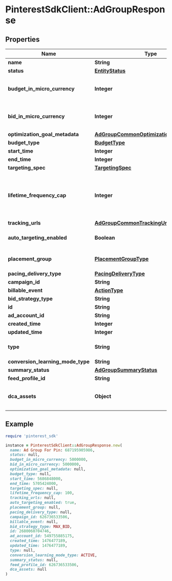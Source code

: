 # PinterestSdkClient::AdGroupResponse

## Properties

| Name | Type | Description | Notes |
| ---- | ---- | ----------- | ----- |
| **name** | **String** | Ad group name. | [optional] |
| **status** | [**EntityStatus**](EntityStatus.md) | Ad group/entity status. | [optional] |
| **budget_in_micro_currency** | **Integer** | Budget in micro currency. This field is **REQUIRED** for non-CBO (campaign budget optimization) campaigns.  A CBO campaign automatically generates ad group budgets from its campaign budget to maximize campaign outcome. A CBO campaign is limited to 70 or less ad groups. | [optional] |
| **bid_in_micro_currency** | **Integer** | Bid price in micro currency. This field is **REQUIRED** for the following campaign objective_type/billable_event combinations: AWARENESS/IMPRESSION, CONSIDERATION/CLICKTHROUGH, CATALOG_SALES/CLICKTHROUGH, VIDEO_VIEW/VIDEO_V_50_MRC. | [optional] |
| **optimization_goal_metadata** | [**AdGroupCommonOptimizationGoalMetadata**](AdGroupCommonOptimizationGoalMetadata.md) |  | [optional] |
| **budget_type** | [**BudgetType**](BudgetType.md) |  | [optional] |
| **start_time** | **Integer** | Ad group start time. Unix timestamp in seconds. Defaults to current time. | [optional] |
| **end_time** | **Integer** | Ad group end time. Unix timestamp in seconds. | [optional] |
| **targeting_spec** | [**TargetingSpec**](TargetingSpec.md) |  | [optional] |
| **lifetime_frequency_cap** | **Integer** | Set a limit to the number of times a promoted pin from this campaign can be impressed by a pinner within the past rolling 30 days. Only available for CPM (cost per mille (1000 impressions))  ad groups. A CPM ad group has an IMPRESSION &lt;a href&#x3D;\&quot;https://developers.pinterest.com/docs/redoc/#section/Billable-event\&quot;&gt;billable_event&lt;/a&gt; value. This field **REQUIRES** the &#x60;end_time&#x60; field. | [optional] |
| **tracking_urls** | [**AdGroupCommonTrackingUrls**](AdGroupCommonTrackingUrls.md) |  | [optional] |
| **auto_targeting_enabled** | **Boolean** | Enable auto-targeting for ad group. Also known as &lt;a href&#x3D;\&quot;https://help.pinterest.com/en/business/article/expanded-targeting\&quot; target&#x3D;\&quot;_blank\&quot;&gt;\&quot;expanded targeting\&quot;&lt;/a&gt;. | [optional] |
| **placement_group** | [**PlacementGroupType**](PlacementGroupType.md) | &lt;a href&#x3D;\&quot;https://developers.pinterest.com/docs/redoc/#section/Placement-group\&quot;&gt;Placement group&lt;/a&gt;. | [optional] |
| **pacing_delivery_type** | [**PacingDeliveryType**](PacingDeliveryType.md) |  | [optional] |
| **campaign_id** | **String** | Campaign ID of the ad group. | [optional] |
| **billable_event** | [**ActionType**](ActionType.md) |  | [optional] |
| **bid_strategy_type** | **String** | Bid strategy type | [optional] |
| **id** | **String** | Ad group ID. | [optional] |
| **ad_account_id** | **String** | Advertiser ID. | [optional] |
| **created_time** | **Integer** | Ad group creation time. Unix timestamp in seconds. | [optional] |
| **updated_time** | **Integer** | Ad group last update time. Unix timestamp in seconds. | [optional] |
| **type** | **String** | Always \&quot;adgroup\&quot;. | [optional][default to &#39;adgroup&#39;] |
| **conversion_learning_mode_type** | **String** | oCPM learn mode | [optional] |
| **summary_status** | [**AdGroupSummaryStatus**](AdGroupSummaryStatus.md) | Ad group summary status. | [optional] |
| **feed_profile_id** | **String** | Feed Profile ID associated to the adgroup. | [optional] |
| **dca_assets** | **Object** | [DCA] The Dynamic creative assets to use for DCA. Dynamic Creative Assembly (DCA) accepts basic creative assets of an ad (image, video, title, call to action, logo etc). Then it automatically generates optimized ad combinations based on these assets. | [optional] |

## Example

```ruby
require 'pinterest_sdk'

instance = PinterestSdkClient::AdGroupResponse.new(
  name: Ad Group For Pin: 687195905986,
  status: null,
  budget_in_micro_currency: 5000000,
  bid_in_micro_currency: 5000000,
  optimization_goal_metadata: null,
  budget_type: null,
  start_time: 5686848000,
  end_time: 5705424000,
  targeting_spec: null,
  lifetime_frequency_cap: 100,
  tracking_urls: null,
  auto_targeting_enabled: true,
  placement_group: null,
  pacing_delivery_type: null,
  campaign_id: 626736533506,
  billable_event: null,
  bid_strategy_type: MAX_BID,
  id: 2680060704746,
  ad_account_id: 549755885175,
  created_time: 1476477189,
  updated_time: 1476477189,
  type: null,
  conversion_learning_mode_type: ACTIVE,
  summary_status: null,
  feed_profile_id: 626736533506,
  dca_assets: null
)
```

